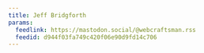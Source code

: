 ```yaml
---
title: Jeff Bridgforth
params:
  feedlink: https://mastodon.social/@webcraftsman.rss
  feedid: d944f03fa749c420f06e90d9fd14c706
---
```

